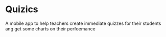 # Quizics
A mobile app to help teachers create immediate quizzes for their students ang get some charts on their perfoemance

